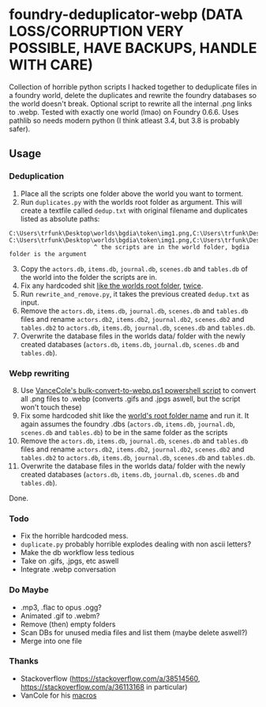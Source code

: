 # foundry-deduplicator-webp (DATA LOSS/CORRUPTION VERY POSSIBLE, HAVE BACKUPS, HANDLE WITH CARE)

Collection of horrible python scripts I hacked together to deduplicate files in a foundry world, delete the duplicates and rewrite the foundry databases so the world doesn't break. Optional script to rewrite all the internal .png links to .webp. Tested with exactly one world (lmao) on Foundry 0.6.6. Uses pathlib so needs modern python (I think atleast 3.4, but 3.8 is probably safer). 

## Usage
### Deduplication
1. Place all the scripts one folder above the world you want to torment.
2. Run `duplicates.py` with the worlds root folder as argument. This will create a textfile called `dedup.txt` with original filename and duplicates listed as absolute paths:
```
C:\Users\trfunk\Desktop\worlds\bgdia\token\img1.png,C:\Users\trfunk\Desktop\worlds\bgdia\avatar\img3.png
C:\Users\trfunk\Desktop\worlds\bgdia\token\img1.png,C:\Users\trfunk\Desktop\worlds\bgdia\token\img124.png
                        ^ the scripts are in the world folder, bgdia folder is the argument
```
3. Copy the `actors.db`, `items.db`, `journal.db`, `scenes.db` and `tables.db` of the world into the folder the scripts are in.
4. Fix any hardcoded shit [like the worlds root folder](../main/rewrite_and_remove.py#L34-L35), [twice](../main/rewrite_and_remove.py#L56).
5. Run `rewrite_and_remove.py`, it takes the previous created `dedup.txt` as input.
6. Remove the `actors.db`, `items.db`, `journal.db`, `scenes.db` and `tables.db` files and rename `actors.db2`, `items.db2`, `journal.db2`, `scenes.db2` and `tables.db2` to `actors.db`, `items.db`, `journal.db`, `scenes.db` and `tables.db`.
7. Overwrite the database files in the worlds data/ folder with the newly created databases (`actors.db`, `items.db`, `journal.db`, `scenes.db` and `tables.db`).

### Webp rewriting

8. Use [VanceCole's bulk-convert-to-webp.ps1 powershell script](https://github.com/VanceCole/macros/blob/main/imagemagick/bulk-convert-to-webp.ps1) to convert all .png files to .webp (converts .gifs and .jpgs aswell, but the script won't touch these)
9. Fix some hardcoded shit like the [world's root folder name](https://github.com/trfunk/foundry-deduplicator-webp/blob/fc9ee3a315bc87fc1a5319e030cd0d9df0ee55d1/webp_db_fixer.py#L39) and run it. It again assumes the foundry .dbs (`actors.db`, `items.db`, `journal.db`, `scenes.db` and `tables.db`) to be in the same folder as the scripts
10. Remove the `actors.db`, `items.db`, `journal.db`, `scenes.db` and `tables.db` files and rename `actors.db2`, `items.db2`, `journal.db2`, `scenes.db2` and `tables.db2` to `actors.db`, `items.db`, `journal.db`, `scenes.db` and `tables.db`.
11. Overwrite the database files in the worlds data/ folder with the newly created databases (`actors.db`, `items.db`, `journal.db`, `scenes.db` and `tables.db`).

Done.

### Todo
- Fix the horrible hardcoded mess.
- `duplicate.py` probably horrible explodes dealing with non ascii letters?
- Make the db workflow less tedious
- Take on .gifs, .jpgs, etc aswell
- Integrate .webp conversation

### Do Maybe
- .mp3, .flac to opus .ogg?
- Animated .gif to .webm?
- Remove (then) empty folders
- Scan DBs for unused media files and list them (maybe delete aswell?)
- Merge into one file

### Thanks
- Stackoverflow (https://stackoverflow.com/a/38514560, https://stackoverflow.com/a/36113168 in particular)
- VanCole for his [macros](https://github.com/VanceCole/macros)


